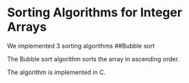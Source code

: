 # Sorting Algorithms for Integer Arrays
We implemented 3 sorting algorithms 
##Bubble sort

The Bubble sort algorithm sorts the array in ascending order.

The algorithm is implemented in C.

